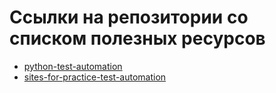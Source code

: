 # Ссылки на репозитории со списком полезных ресурсов

- [python-test-automation](https://github.com/atinfo/awesome-test-automation/blob/master/python-test-automation.md)
- [sites-for-practice-test-automation](https://automationpanda.com/2021/12/29/want-to-practice-test-automation-try-these-demo-sites/)
